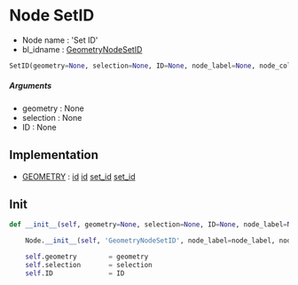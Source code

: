 # Node SetID

- Node name : 'Set ID'
- bl_idname : [GeometryNodeSetID](https://docs.blender.org/api/current/bpy.types.GeometryNodeSetID.html)


``` python
SetID(geometry=None, selection=None, ID=None, node_label=None, node_color=None)
```
##### Arguments

- geometry : None
- selection : None
- ID : None

## Implementation

- [GEOMETRY](/docs/GeoNodes/socket_GEOMETRY.md) : [id](/docs/GeoNodes/socket_GEOMETRY.md#id) [id](/docs/GeoNodes/socket_GEOMETRY.md#id) [set_id](/docs/GeoNodes/socket_GEOMETRY.md#set_id) [set_id](/docs/GeoNodes/socket_GEOMETRY.md#set_id)

## Init

``` python
def __init__(self, geometry=None, selection=None, ID=None, node_label=None, node_color=None):

    Node.__init__(self, 'GeometryNodeSetID', node_label=node_label, node_color=node_color)

    self.geometry        = geometry
    self.selection       = selection
    self.ID              = ID
```
